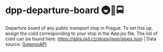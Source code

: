 # dpp-departure-board 🚇🚊🚍

Departure board of any public transport stop in Prague. To set this up, assign the cisId corresponding to your stop in the App.jsx file. The list of cisId can be found here: https://data.pid.cz/stops/json/stops.json | Data source: [GolemioAPI](https://golemioapi.docs.apiary.io/#)
